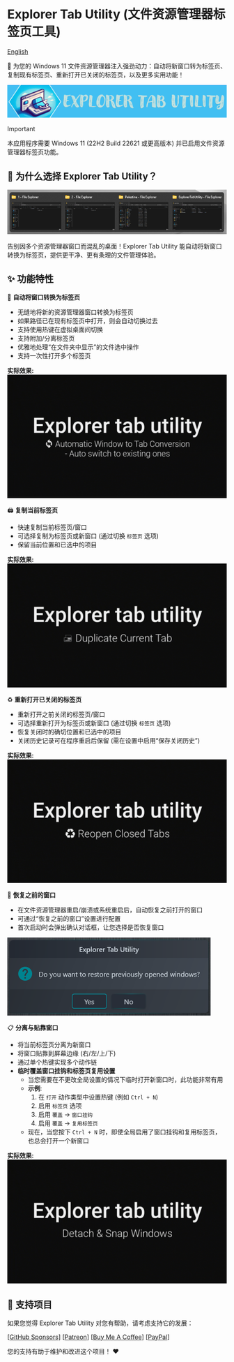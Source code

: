 # Explorer Tab Utility (文件资源管理器标签页工具)
[English](README.md)

🚀 为您的 Windows 11 文件资源管理器注入强劲动力：自动将新窗口转为标签页、复制现有标签页、重新打开已关闭的标签页，以及更多实用功能！

![Explorer Tab Utility Logo](Assets/ExplorerTabUtilityLogo.gif)

> [!IMPORTANT]
> 本应用程序需要 Windows 11 (22H2 Build 22621 或更高版本) 并已启用文件资源管理器标签页功能。

## 🤔 为什么选择 Explorer Tab Utility？

![Why use Explorer Tab Utility](Assets/TheWhy.png)

告别因多个资源管理器窗口而混乱的桌面！Explorer Tab Utility 能自动将新窗口转换为标签页，提供更干净、更有条理的文件管理体验。

## ✨ 功能特性

🔄 **自动将窗口转换为标签页**
*   无缝地将新的资源管理器窗口转换为标签页
*   如果路径已在现有标签页中打开，则会自动切换过去
*   支持使用热键在虚拟桌面间切换
*   支持附加/分离标签页
*   优雅地处理“在文件夹中显示”的文件选中操作
*   支持一次性打开多个标签页

**实际效果:**
![Window to tab conversion](Assets/WindowToTab.gif)

🖨️ **复制当前标签页**
*   快速复制当前标签页/窗口
*   可选择复制为标签页或新窗口 (通过切换 `标签页` 选项)
*   保留当前位置和已选中的项目

**实际效果:**
![Duplicate current tab](Assets/DuplicateTab.gif)

♻️ **重新打开已关闭的标签页**
*   重新打开之前关闭的标签页/窗口
*   可选择重新打开为标签页或新窗口 (通过切换 `标签页` 选项)
*   恢复关闭时的确切位置和已选中的项目
*   关闭历史记录可在程序重启后保留 (需在设置中启用“保存关闭历史”)

**实际效果:**
![Reopen closed tabs](Assets/ReopenClosedTab.gif)

🔄 **恢复之前的窗口**
*   在文件资源管理器重启/崩溃或系统重启后，自动恢复之前打开的窗口
*   可通过“恢复之前的窗口”设置进行配置
*   首次启动时会弹出确认对话框，让您选择是否恢复窗口

![Restore Previous Windows](Assets/RestorePrevious.png)

📋 **分离与贴靠窗口**
*   将当前标签页分离为新窗口
*   将窗口贴靠到屏幕边缘 (右/左/上/下)
*   通过单个热键实现多个动作链
*   **临时覆盖窗口挂钩和标签页复用设置**
    *   当您需要在不更改全局设置的情况下临时打开新窗口时，此功能非常有用
    *   **示例**:
        1.  在 `打开` 动作类型中设置热键 (例如 `Ctrl + N`)
        2.  启用 `标签页` 选项
        3.  启用 `覆盖` -> `窗口挂钩`
        4.  启用 `覆盖` -> `复用标签页`
    *   现在，当您按下 `Ctrl + N` 时，即使全局启用了窗口挂钩和复用标签页，也总会打开一个新窗口

**实际效果:**
![Detach & Snap Windows](Assets/DetachSnap.gif)

## 💝 支持项目

如果您觉得 Explorer Tab Utility 对您有帮助，请考虑支持它的发展：

[[GitHub Sponsors](https://github.com/sponsors/w4po)] [[Patreon](https://patreon.com/w4po)] [[Buy Me A Coffee](https://buymeacoffee.com/w4po)] [[PayPal](https://paypal.me/w4po77)]

您的支持有助于维护和改进这个项目！ ❤️ 